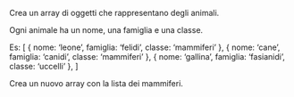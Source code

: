 Crea un array di oggetti che rappresentano degli animali.

Ogni animale ha un nome, una famiglia e una classe.

Es:
[
  { nome: ‘leone’, famiglia: ‘felidi’, classe: ‘mammiferi’ },
  { nome: ‘cane’, famiglia: ‘canidi’, classe: ‘mammiferi’ },
  { nome: ‘gallina’, famiglia: ‘fasianidi’, classe: ‘uccelli’ },
]

Crea un nuovo array con la lista dei mammiferi.